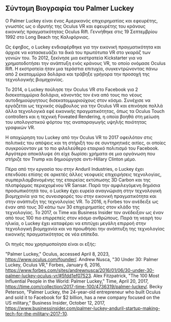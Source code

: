 ## Σύντομη Βιογραφία του Palmer Luckey

Ο Palmer Luckey είναι ένας Αμερικανός επιχειρηματίας και εφευρέτης, γνωστός ως ο ιδρυτής της Oculus VR και εφευρέτης του κράνους εικονικής πραγματικότητας Oculus Rift. Γεννήθηκε στις 19 Σεπτεμβρίου 1992 στο Long Beach της Καλιφόρνιας.

Ως έφηβος, ο Luckey ενδιαφέρθηκε για την εικονική πραγματικότητα και άρχισε να κατασκευάζει τα δικά του πρωτότυπα VR στο γκαράζ των γονιών του. Το 2012, ξεκίνησε μια εκστρατεία Kickstarter για να χρηματοδοτήσει την ανάπτυξη ενός κράνους VR, το οποίο ονόμασε Oculus Rift. Η εκστρατεία ήταν μια τεράστια επιτυχία, συγκεντρώνοντας πάνω από 2 εκατομμύρια δολάρια και τράβηξε γρήγορα την προσοχή της τεχνολογικής βιομηχανίας.

Το 2014, ο Luckey πούλησε την Oculus VR στο Facebook για 2 δισεκατομμύρια δολάρια, κάνοντάς τον ένα από τους πιο νέους αυτοδημιούργητους δισεκατομμυριούχους στον κόσμο. Συνέχισε να εργάζεται ως τεχνικός σύμβουλος για την Oculus VR και επινόησε πολλά άλλα τεχνολογικά εφέ εικονικής πραγματικότητας, όπως τα Oculus Touch controllers και η τεχνική Foveated Rendering, η οποία βοηθά στη μείωση του υπολογιστικού φόρτου της αναπαραγωγής υψηλής ποιότητας γραφικών VR.

Η αποχώρηση του Luckey από την Oculus VR το 2017 οφειλόταν στις πολιτικές του απόψεις και τη στήριξή του σε συντηρητικές αιτίες, οι οποίες συγκρούονταν με το πιο φιλελεύθερο εταιρικό πολιτισμό του Facebook. Αργότερα αποκάλυψε ότι είχε δωρίσει χρήματα σε μια οργάνωση που στήριζε τον Trump και δημιούργησε αντι-Hillary Clinton μέμο.

Πέρα από την εργασία του στην Anduril Industries, ο Luckey έχει επενδύσει επίσης σε αρκετές άλλες νεοφυείς επιχειρήσεις τεχνολογίας, συμπεριλαμβανομένης της εταιρείας εκτύπωσης 3D Carbon και της πλατφόρμας περιεχομένου VR Sansar.
Παρά την αμφιλεγόμενη δημόσια προσωπικότητά του, ο Luckey έχει ευρεία αναγνώριση στην τεχνολογική βιομηχανία για τις συνεισφορές του στην εικονική πραγματικότητα και στην ανάπτυξη της τεχνολογίας VR. Το 2016, η Forbes τον ανέδειξε ως έναν από τους 30 κάτω των 30 επιχειρηματίες στον κλάδο της τεχνολογίας. Το 2017, οι Time και Business Insider τον ανέδειξαν ως έναν από τους 100 πιο επιρρεπείς στον κόσμο ανθρώπους.
Παρά τη νεαρή του ηλικία, ο Luckey έχει καταφέρει να επιτύχει μεγάλη επιρροή στην τεχνολογική βιομηχανία και να προωθήσει την ανάπτυξη της τεχνολογίας εικονικής πραγματικότητας σε νέα επίπεδα.

Οι πηγές που χρησιμοποίησα είναι οι εξής:

"Palmer Luckey," Oculus, accessed April 8, 2023, https://www.oculus.com/founder/.
Andrew Nusca, "30 Under 30: Palmer Luckey, Oculus VR," Forbes, January 6, 2016, https://www.forbes.com/sites/andrewnusca/2016/01/06/30-under-30-palmer-luckey-oculus-vr/#5fdd1ef07523.
Alex Fitzpatrick, "The 100 Most Influential People in the World: Palmer Luckey," Time, April 20, 2017, https://time.com/collection/2017-time-100/4736319/palmer-luckey/.
Becky Peterson, "Palmer Luckey, the 24-year-old entrepreneur who built Oculus and sold it to Facebook for $2 billion, has a new company focused on the US military," Business Insider, October 12, 2017, https://www.businessinsider.com/palmer-luckey-anduril-startup-making-tech-for-the-military-2017-10.
